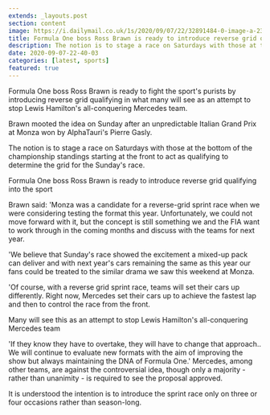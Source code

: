 ```yaml
---
extends: _layouts.post
section: content
image: https://i.dailymail.co.uk/1s/2020/09/07/22/32891484-0-image-a-23_1599513695252.jpg 
title: Formula One boss Ross Brawn is ready to introduce reverse grid qualifying 
description: The notion is to stage a race on Saturdays with those at the bottom of the championship standings starting at the front to act as qualifying to determine the grid for the Sundays race. 
date: 2020-09-07-22-40-03 
categories: [latest, sports] 
featured: true 
--- 
```

Formula One boss Ross Brawn is ready to fight the sport's purists by introducing reverse grid qualifying in what many will see as an attempt to stop Lewis Hamilton's all-conquering Mercedes team.

Brawn mooted the idea on Sunday after an unpredictable Italian Grand Prix at Monza won by AlphaTauri's Pierre Gasly.

The notion is to stage a race on Saturdays with those at the bottom of the championship standings starting at the front to act as qualifying to determine the grid for the Sunday's race.

Formula One boss Ross Brawn is ready to introduce reverse grid qualifying into the sport

Brawn said: 'Monza was a candidate for a reverse-grid sprint race when we were considering testing the format this year. Unfortunately, we could not move forward with it, but the concept is still something we and the FIA want to work through in the coming months and discuss with the teams for next year.

'We believe that Sunday's race showed the excitement a mixed-up pack can deliver and with next year's cars remaining the same as this year our fans could be treated to the similar drama we saw this weekend at Monza.

'Of course, with a reverse grid sprint race, teams will set their cars up differently. Right now, Mercedes set their cars up to achieve the fastest lap and then to control the race from the front.

Many will see this as an attempt to stop Lewis Hamilton's all-conquering Mercedes team

'If they know they have to overtake, they will have to change that approach.. We will continue to evaluate new formats with the aim of improving the show but always maintaining the DNA of Formula One.' Mercedes, among other teams, are against the controversial idea, though only a majority - rather than unanimity - is required to see the proposal approved.

It is understood the intention is to introduce the sprint race only on three or four occasions rather than season-long.

